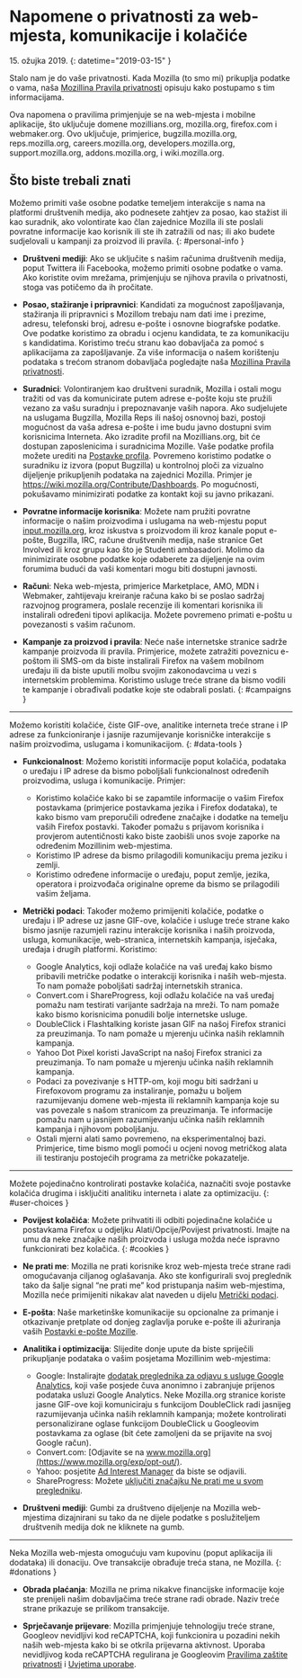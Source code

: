 # Napomene o privatnosti za web-mjesta, komunikacije i kolačiće

15\. ožujka 2019\.
{: datetime="2019-03-15" }

Stalo nam je do vaše privatnosti. Kada Mozilla (to smo mi) prikuplja podatke o vama, naša [Mozillina Pravila privatnosti](https://www.mozilla.org/privacy/) opisuju kako postupamo s tim informacijama.

Ova napomena o pravilima primjenjuje se na web-mjesta i mobilne aplikacije, što uključuje domene mozillians.org, mozilla.org, firefox.com i webmaker.org. Ovo uključuje, primjerice, bugzilla.mozilla.org, reps.mozilla.org, careers.mozilla.org, developers.mozilla.org, support.mozilla.org, addons.mozilla.org, i wiki.mozilla.org.

## Što biste trebali znati

Možemo primiti vaše osobne podatke temeljem interakcije s nama na platformi društvenih medija, ako podnesete zahtjev za posao, kao stažist ili kao suradnik, ako volontirate kao član zajednice Mozilla ili ste poslali povratne informacije kao korisnik ili ste ih zatražili od nas; ili ako budete sudjelovali u kampanji za proizvod ili pravila. 
{: #personal-info }

* **Društveni mediji**: Ako se uključite s našim računima društvenih medija, poput Twittera ili Facebooka, možemo primiti osobne podatke o vama. Ako koristite ovim mrežama, primjenjuju se njihova pravila o privatnosti, stoga vas potičemo da ih pročitate.

* **Posao, stažiranje i pripravnici**: Kandidati za mogućnost zapošljavanja, stažiranja ili pripravnici s Mozillom trebaju nam dati ime i prezime, adresu, telefonski broj, adresu e-pošte i osnovne biografske podatke. Ove podatke koristimo za obradu i ocjenu kandidata, te za komunikaciju s kandidatima. Koristimo treću stranu kao dobavljača za pomoć s aplikacijama za zapošljavanje. Za više informacija o našem korištenju podataka s trećom stranom dobavljača pogledajte naša [Mozillina Pravila privatnosti](https://www.mozilla.org/privacy/).

* **Suradnici**: Volontiranjem kao društveni suradnik, Mozilla i ostali mogu tražiti od vas da komunicirate putem adrese e-pošte koju ste pružili vezano za vašu suradnju i prepoznavanje vaših napora. Ako sudjelujete na uslugama Bugzilla, Mozilla Reps ili našoj osnovnoj bazi, postoji mogućnost da vaša adresa e-pošte i ime budu javno dostupni svim korisnicima Interneta. Ako izradite profil na Mozillians.org, bit će dostupan zaposlenicima i suradnicima Mozille. Vaše podatke profila možete urediti na [Postavke profila](https://mozillians.org/user/edit). Povremeno koristimo podatke o suradniku iz izvora (poput Bugzilla) u kontrolnoj ploči za vizualno dijeljenje prikupljenih podataka na zajednici Mozilla. Primjer je <https://wiki.mozilla.org/Contribute/Dashboards>. Po mogućnosti, pokušavamo minimizirati podatke za kontakt koji su javno prikazani.

* **Povratne informacije korisnika**: Možete nam pružiti povratne informacije o našim proizvodima i uslugama na web-mjestu poput [input.mozilla.org](https://input.mozilla.org/), kroz iskustva s proizvodom ili kroz kanale poput e-pošte, Bugzilla, IRC, račune društvenih medija, naše stranice Get Involved ili kroz grupu kao što je Studenti ambasadori. Molimo da minimizirate osobne podatke koje odaberete za dijeljenje na ovim forumima budući da vaši komentari mogu biti dostupni javnosti.

* **Računi**: Neka web-mjesta, primjerice Marketplace, AMO, MDN i Webmaker, zahtijevaju kreiranje računa kako bi se poslao sadržaj razvojnog programera, poslale recenzije ili komentari korisnika ili instalirali određeni tipovi aplikacija. Možete povremeno primati e-poštu u povezanosti s vašim računom. 

* **Kampanje za proizvod i pravila**: Neće naše internetske stranice sadrže kampanje proizvoda ili pravila. Primjerice, možete zatražiti poveznicu e-poštom ili SMS-om da biste instalirali Firefox na vašem mobilnom uređaju ili da biste uputili molbu svojim zakonodavcima u vezi s internetskim problemima. Koristimo usluge treće strane da bismo vodili te kampanje i obrađivali podatke koje ste odabrali poslati.
{: #campaigns }

---------------------------------------

Možemo koristiti kolačiće, čiste GIF-ove, analitike interneta treće strane i IP adrese za funkcioniranje i jasnije razumijevanje korisničke interakcije s našim proizvodima, uslugama i komunikacijom.
{: #data-tools }

* **Funkcionalnost**: Možemo koristiti informacije poput kolačića, podataka o uređaju i IP adrese da bismo poboljšali funkcionalnost određenih proizvodima, usluga i komunikacije. Primjer:
    * Koristimo kolačiće kako bi se zapamtile informacije o vašim Firefox postavkama (primjerice postavkama jezika i Firefox dodataka), te kako bismo vam preporučili određene značajke i dodatke na temelju vaših Firefox postavki. Također pomažu s prijavom korisnika i provjerom autentičnosti kako biste zaobišli unos svoje zaporke na određenim Mozillinim web-mjestima.
    * Koristimo IP adrese da bismo prilagodili komunikaciju prema jeziku i zemlji.
    * Koristimo određene informacije o uređaju, poput zemlje, jezika, operatora i proizvođača originalne opreme da bismo se prilagodili vašim željama.

* **Metrički podaci**: Također možemo primijeniti kolačiće, podatke o uređaju i IP adrese uz jasne GIF-ove, kolačiće i usluge treće strane kako bismo jasnije razumjeli razinu interakcije korisnika i naših proizvoda, usluga, komunikacije, web-stranica, internetskih kampanja, isječaka, uređaja i drugih platformi. Koristimo:
    * Google Analytics, koji odlaže kolačiće na vaš uređaj kako bismo pribavili metričke podatke o interakciji korisnika i naših web-mjesta. To nam pomaže poboljšati sadržaj internetskih stranica.
    * Convert.com i ShareProgress, koji odlažu kolačiće na vaš uređaj pomažu nam testirati varijante sadržaja na mreži. To nam pomaže kako bismo korisnicima ponudili bolje internetske usluge.
    * DoubleClick i Flashtalking koriste jasan GIF na našoj Firefox stranici za preuzimanja. To nam pomaže u mjerenju učinka naših reklamnih kampanja.
    * Yahoo Dot Pixel koristi JavaScript na našoj Firefox stranici za preuzimanja. To nam pomaže u mjerenju učinka naših reklamnih kampanja. 
    * Podaci za povezivanje s HTTP-om, koji mogu biti sadržani u Firefoxovom programu za instaliranje, pomažu u boljem razumijevanju domene web-mjesta ili reklamnih kampanja koje su vas povezale s našom stranicom za preuzimanja. Te informacije pomažu nam u jasnijem razumijevanju učinka naših reklamnih kampanja i njihovom poboljšanju.
    * Ostali mjerni alati samo povremeno, na eksperimentalnoj bazi. Primjerice, time bismo mogli pomoći u ocjeni novog metričkog alata ili testiranju postojećih programa za metričke pokazatelje.

---------------------------------------

Možete pojedinačno kontrolirati postavke kolačića, naznačiti svoje postavke kolačića drugima i isključiti analitiku interneta i alate za optimizaciju. 
{: #user-choices }

* **Povijest kolačića**: Možete prihvatiti ili odbiti pojedinačne kolačiće u postavkama Firefox u odjeljku Alati/Opcije/Povijest privatnosti. Imajte na umu da neke značajke naših proizvoda i usluga možda neće ispravno funkcionirati bez kolačića.
{: #cookies }

* **Ne prati me**: Mozilla ne prati korisnike kroz web-mjesta treće strane radi omogućavanja ciljanog oglašavanja. Ako ste konfigurirali svoj preglednik tako da šalje signal “ne prati me” kod pristupanja našim web-mjestima, Mozilla neće primijeniti nikakav alat naveden u dijelu [Metrički podaci](#data-tools).

* **E-pošta**: Naše marketinške komunikacije su opcionalne za primanje i otkazivanje pretplate od donjeg zaglavlja poruke e-pošte ili ažuriranja vaših [Postavki e-pošte Mozille](https://www.mozilla.org/newsletter/recovery/).

* **Analitika i optimizacija**: Slijedite donje upute da biste spriječili prikupljanje podataka o vašim posjetama Mozillinim web-mjestima:
    *  Google: Instalirajte [dodatak preglednika za odjavu s usluge Google Analytics](https://tools.google.com/dlpage/gaoptout), koji vaše posjede čuva anonimno i zabranjuje prijenos podataka usluzi Google Analytics. Neke Mozilla.org stranice koriste jasne GIF-ove koji komuniciraju s funkcijom DoubleClick radi jasnijeg razumijevanja učinka naših reklamnih kampanja; možete kontrolirati personalizirane oglase funkcijom DoubleClick u Googleovim postavkama za oglase (bit ćete zamoljeni da se prijavite na svoj Google račun).
    *  Convert.com: [Odjavite se na www.mozilla.org](https://www.mozilla.org/exp/opt-out/).
    *  Yahoo: posjetite [Ad Interest Manager](https://aim.yahoo.com/aim/us/en/optout/) da biste se odjavili.
    *  ShareProgress: Možete [uključiti značajku Ne prati me u svom pregledniku](https://support.mozilla.org/kb/how-do-i-turn-do-not-track-feature).

* **Društveni mediji**: Gumbi za društveno dijeljenje na Mozilla web-mjestima dizajnirani su tako da ne dijele podatke s poslužiteljem društvenih medija dok ne kliknete na gumb.

---------------------------------------

Neka Mozilla web-mjesta omogućuju vam kupovinu (poput aplikacija ili dodataka) ili donaciju. Ove transakcije obrađuje treća stana, ne Mozilla. 
{: #donations }

* **Obrada plaćanja**: Mozilla ne prima nikakve financijske informacije koje ste prenijeli našim dobavljačima treće strane radi obrade. Naziv treće strane prikazuje se prilikom transakcije.

* **Sprječavanje prijevare**: Mozilla primjenjuje tehnologiju treće strane, Googleov nevidljivi kod reCAPTCHA, koji funkcionira u pozadini nekih naših web-mjesta kako bi se otkrila prijevarna aktivnost. Uporaba nevidljivog koda reCAPTCHA regulirana je Googleovim [Pravilima zaštite privatnosti](https://www.google.com/intl/en/policies/privacy/) i [Uvjetima uporabe](https://www.google.com/intl/en/policies/terms/).
